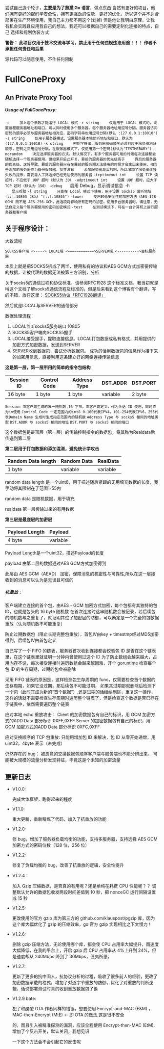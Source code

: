 尝试自己造个轮子，**主要是为了熟悉 Go 语言**，做点东西
当然有更好的项目，他们拥有更好的密码学安全性，拥有更强劲的性能，更好的优化，所以这个并不适合部署在生产环境使用，我自己主力都不用这个(划掉)
但是他让我明白原理，让我有机会实践且应用我自己的想法，我还可以根据自己的需要定制化连接的特点，自己 选择和规划伪装方式

**警告： 此项目仅用于技术交流与学习，禁止用于任何违规违法用途！！！ 作者不承担任何责任和后果**

源代码可以随意使用，不作任何限制

# FullConeProxy

## An Private Proxy Tool

##### Usage of FullConeProxy:

`-c`
`    加上这个参数才能运行 LOCAL 模式`
`-r string`
`    仅适用于 LOCAL 模式的，设置远程服务器地址和端口，可以同时使用多个服务器。每个服务器地址用逗号分隔。服务器访问密码的顺序必须与服务器地址相对应，密码字符串也用逗号分隔(默认 :127.0.0.1:10010")`
`-s string`
`    仅用于服务器模式，设置服务器本地侦听地址和端口，默认为 (127.0.0.1:10010)`
`-k string`
`    密钥字符串，服务器密码顺序必须对应于服务器地址顺序，密码之间用逗号分隔，在服务器模式下，仅使用第一个密码(默认为"TESTMEBABY")`
`-norandom`
`    决定选择服务器的方式，默认情况下，有多个服务器可用的时候每次连接都会随机选择一个服务器使用，但如果开启此开关，靠前的服务器的优先级高于`
`    靠后的服务器的优先级，这将导致，靠后的服务器只有在靠前的服务期无法使用的时候才会拿出来使用，相当于添加的服务器作为备份服务器，我并没有`
`    添加服务器淘汰机制，所以增加了服务器连接失败的提示，需要靠人工筛选掉已经无法使用的服务器`
`-tcptimeout int`
`    设置 TCP 读超时，不应低于 UDP 超时（默认为 30）`
`-udptimeout int`
`    设置 UDP 超时，应大于 TCP 超时（默认为 150）`
`-debug  
` 	启用 Debug，显示调试信息`
`-h  
` 	显示帮助`
`-l string`
`    只能在 Local 模式下使用，用于设置 Socks5 监听地址 [::]:10805 (默认 "[::]:10805")`
`-lower`
`    使用较低安全性的加密方法（AES-128-GCM）而不是 AES-256-GCM，此选项将影响所有密码的加密。使用多台服务器时，请注意，无法自定义每个服务器使用的密码加密模式`
`-test`
`    在测试模式下，将在一台计算机上运行服务器和客户端`

## **关于程序设计：**

大致流程

`SOCKS5客户端 <-----> LOCAL端 <============>SERVER端 <---------->目标服务器`

本质上就是把SOCKS5拆成了两半，使用私有的协议和AES GCM方式加密要传输的数据，让被代理的数据无法被第三方识别，分析

关于socks5的通信过程和协议标准，请参阅RFC1928 这个标准文档，我当初就是啃这个文档了解socks5通信流程及标准的，但是后来看到这个博客有个翻译，写的不错，放在这里： [SOCKS5协议「RFC1928翻译」](https://www.singchia.com/2018/03/21/RFC1928-Socks-Protocol-Version-5/)

然后就是LOCAL与SERVER的通信部分

数据处理流程：

1. LOCAL监听socks5服务端口 10805
2. SOCKS5客户端向SOCKS5握手
3. LOCAL接受握手，提取连接信息。LOCAL打包数据成私有格式，并用提供的加密方式加密数据，发送到SERVER
4. SERVER收到数据包，尝试分析数据包。 成功的话用数据包的信息作为接下来的加密用信息，直接利用这条建立好的网络连接传输信息

**这是第一层，第一层所用的简单的指令包结构**

| Session ID | Control Code | Address Type | DST.ADDR | DST.PORT |
| ---------- | ------------ | ------------ | -------- | -------- |
| 16 byte    | 1 byte       | 1 byte       | variable | 2 byte   |


`Session 由客户端生成的唯一随机数,16 字节，由客户端定义，作为会话 ID 使用，同时作为iv使用`
`Control Code 一定范围内的int8 0-100代表IPV4，101-254代表IPV6，255代表Domain Name 生成时生成指定范围内的随机数`
`Address Type 与 socks5 相同的地址类型`
`DST.ADDR 与 socks5 相同的地址`
`DST.PORT 与 socks5 相同的端口`

这个数据包是最顶层（第一层）的传输控制指令的数据包，将其称为Realdata后传送到第二层



**第二层用于打包数据和添加混淆，避免统计学攻击**

| Random Data length | Random Data | RealData |
| ------------------ | ----------- | -------- |
| 1 byte             | variable    | variable |

random data length  是一个uint8，用于描述随后紧跟的无用填充数据的长度，我手动将其限制在了范围1-55内

random data 是随机数据，用于填充

realdata  第一层传输过来的有用数据

**第三层是最底层的加密层**

| Payload Length | Payload  |
| -------------- | -------- |
| 4 byte         | variable |

Payload Length是一个uint32，描述Payload的长度

payload 由第二层的数据通过AES GCM方式加密得到

此层由 AES GCM（AEAD） 加密，保障消息的机密性与可靠性,所以在这一层接收到的消息可以认为是无误且可信的





##### **抗重放：**

客户端建立连接的首个包，由AES - GCM 加密方式加密，每个包都有其独特的包 ID，也就是包头的 16 byte 随机数 在首次连接时这串随机数会被记录，若后续包的随机数与之重复了，就证明其过了加密层的防御，可以断定是一个完全的包数据重放（认为随机数不可能重复）

防止过期数据包（阻止长期完整包重放），首包IV由key + timestmp经过MD5加密得到，后续包IV由首包定义

自己写了一个 FIFO 的链表，服务器首次收到连接都会校验包 ID 是否在这个链表里，在这个链表里就证明一分钟内曾使用过这个 ID
为了防止数组会越来越大，占用内存不说，每次接受连接时遍历数组会越来越困难，开个 goruntime 检查每个 包 ID 的生存周期，过期的包会被删除

采用 FIFO 链表的原因是，这样检测包生存周期的 func，仅需要检查首个数据的生存周期，如果它没过期，那后续包不可能过期，
如果其过期那就删除后检测下一个包（此时其成为新的“首个数据”）,还是过期的话继续删除，重复这一操作，
这样的话就不需要检查生存周期时遍历整个链表了，但是检查这个数据是否已存在于链表中，依然需要遍历整个链表

应对本地 echo 重放攻击：
	Client 的加密数据包有自己的标识，用 GCM 加密方式的ADD Data 部分标识 0XFF,0XFF
	Server 的加密数据包有自己的标识，用 GCM 加密方式的ADD Data 部分标识 0XFC,0XFF

应对交换顺序的 TCP 包重放:
	只能用增加包 ID 来解决，包 ID 从零开始递增，用 uint32，4byte 表示（未完成）

仍然存在的 bug：
被恶意的交换数据包顺序客户端与服务端也不能分辨出来。
可能被大规模的流量分析发现特征，毕竟这是个未知的加密流量







## 更新日志

- V1.0.0:

    完成大体框架，跑得起来的程度

- V1.1.0:

    重大更新，重新精炼了代码，加入了抗重放的功能

- V1.2.0:

    修 bug，增加了服务器负载均衡的功能，支持多服务器，支持选择 AES GCM 加密方式的密码位数（128 位，256 位）

- V1.2.2:

    修复了负载均衡的 bug，改善了抗重放的逻辑，安全性提升

- V1.2.4：

    加入 Gzip 压缩数据，是否真的有用呢？还是单纯在耗费 CPU 性能呢？？ 调整默认允许的数据包收发两段时间差值到 10 秒，把 nonceGC 运行间隔设置成 15 秒

- V1.2.5:

    更改使用的官方 gzip 库为第三方的 github.com/klauspost/pgzip 库，因为这个库大幅优化了 gzip 的压缩效率，go 官方 gzip 实现相比之下太慢力！

- V1.2.6:

    删除 gzip 压缩方法，无论使用哪个库，都会使 CPU 占用率大幅提升，而速度大幅降低，在我的平台上，开启 gzip 后 CPU 占用率从 4%上升到 24%，但是速度却从 240Mbps 降到了 30Mbps，匪夷所思。

- V1.2.7:

    更新了更多的抗中间人，抗协议分析的过程，吸收了很多前人的经验，更改了加密数据承载的格式，增加了对逐字节重放的防御，优化了对重放的判断逻辑，话说部署测试时真的收到重放数据包了诶

- V1.2.9 bate:

    犯了和酸酸 OTA 作者同样的错误，想要使用 Encrypt-and-MAC (E&M) ，MAC-then-Encrypt (MtE) <- 即 OTA 的做法,这是很不安全

    的，而且引入被精准探测的漏洞，应该全程使用 Encrypt-then-MAC (EtM). 增加了个反击开关，默认关闭，我想见识

    一下这个方法会不会引起它的反击呢
